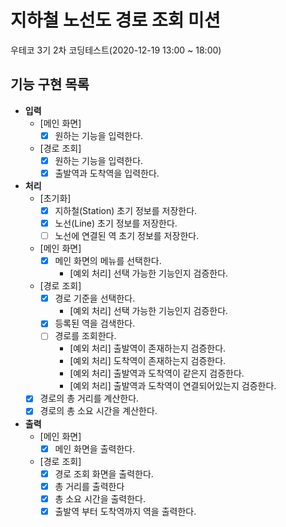 # 지하철 노선도 경로 조회 미션
우테코 3기 2차 코딩테스트(2020-12-19 13:00 ~ 18:00) 

## 기능 구현 목록
* **입력**
  + [메인 화면]
    - [x] 원하는 기능을 입력한다.
  + [경로 조회] 
    - [x] 원하는 기능을 입력한다.
    - [x] 출발역과 도착역을 입력한다.
* **처리**
  + [초기화]
    + [x] 지하철(Station) 초기 정보를 저장한다.
    + [x] 노선(Line) 초기 정보를 저장한다.
    + [ ] 노선에 연결된 역 초기 정보를 저장한다.
  + [메인 화면]
    - [x] 메인 화면의 메뉴를 선택한다.
      - [예외 처리] 선택 가능한 기능인지 검증한다.
  + [경로 조회]
    + [x] 경로 기준을 선택한다.
      - [예외 처리] 선택 가능한 기능인지 검증한다.
    + [x] 등록된 역을 검색한다.
    + [ ] 경로를 조회한다.
      - [예외 처리] 출발역이 존재하는지 검증한다.
      - [예외 처리] 도착역이 존재하는지 검증한다.
      - [예외 처리] 출발역과 도착역이 같은지 검증한다.
      - [예외 처리] 출발역과 도착역이 연결되어있는지 검증한다.
  + [x] 경로의 총 거리를 계산한다.
  + [x] 경로의 총 소요 시간을 계산한다.
* **출력**
  + [메인 화면]
    - [x] 메인 화면을 출력한다.
  + [경로 조회]
    - [x] 경로 조회 화면을 출력한다.
    - [x] 총 거리를 출력한다
    - [x] 총 소요 시간을 출력한다.
    - [x] 출발역 부터 도착역까지 역을 출력한다.